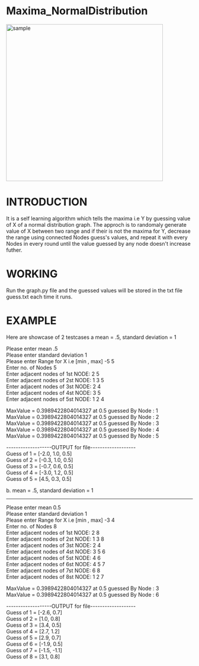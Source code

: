 # Maxima_NormalDistribution

<img width="423" alt="sample" src="https://user-images.githubusercontent.com/61354524/147477713-caa6b426-e673-4da6-a9ce-f23a0ee3dd8a.PNG">


# INTRODUCTION

It is a self learning algorithm which tells the maxima i.e Y by guessing value of X of a normal distribution graph. 
The approch is to randomaly generate value of X between two range and if their is not the maxima for Y, decrease the range using connected Nodes guess's values, and repeat it with every Nodes in every round until the value guessed by any node doesn't increase futher.

# WORKING

Run the graph.py file and the guessed values will be stored in the txt file guess.txt each time it runs.

# EXAMPLE

Here are showcase of 2 testcases
a mean = .5, standard deviation = 1

Please enter mean                         .5\
Please enter standard deviation           1\
Please enter Range for X i.e [min , max]  -5 5\
Enter no. of Nodes                       5\
Enter adjacent nodes of 1st NODE: 2 5\
Enter adjacent nodes of 2st NODE: 1 3 5\
Enter adjacent nodes of 3st NODE: 2 4\
Enter adjacent nodes of 4st NODE: 3 5\
Enter adjacent nodes of 5st NODE: 1 2 4


MaxValue = 0.3989422804014327 at 0.5 guessed By Node : 1\
MaxValue = 0.3989422804014327 at 0.5 guessed By Node : 2\
MaxValue = 0.3989422804014327 at 0.5 guessed By Node : 3\
MaxValue = 0.3989422804014327 at 0.5 guessed By Node : 4\
MaxValue = 0.3989422804014327 at 0.5 guessed By Node : 5


 -------------------OUTPUT for file-------------------\
Guess of 1 = [-2.0, 1.0, 0.5]\
Guess of 2 = [-0.3, 1.0, 0.5]\
Guess of 3 = [-0.7, 0.6, 0.5]\
Guess of 4 = [-3.0, 1.2, 0.5]\
Guess of 5 = [4.5, 0.3, 0.5]



b. mean = .5, standard deviation = 1

---------------------------------------------------------------------
Please enter mean                         0.5\
Please enter standard deviation           1\
Please enter Range for X i.e [min , max]  -3 4\
Enter no. of Nodes                       8\
Enter adjacent nodes of 1st NODE: 2 8\
Enter adjacent nodes of 2st NODE: 1 3 8\
Enter adjacent nodes of 3st NODE: 2 4\
Enter adjacent nodes of 4st NODE: 3 5 6\
Enter adjacent nodes of 5st NODE: 4 6\
Enter adjacent nodes of 6st NODE: 4 5 7\
Enter adjacent nodes of 7st NODE: 6 8\
Enter adjacent nodes of 8st NODE: 1 2 7


MaxValue = 0.3989422804014327 at 0.5 guessed By Node : 3\
MaxValue = 0.3989422804014327 at 0.5 guessed By Node : 6


 -------------------OUTPUT for file-------------------\
Guess of 1 = [-2.6, 0.7]\
Guess of 2 = [1.0, 0.8]\
Guess of 3 = [3.4, 0.5]\
Guess of 4 = [2.7, 1.2]\
Guess of 5 = [2.9, 0.7]\
Guess of 6 = [-1.9, 0.5]\
Guess of 7 = [-1.5, -1.1]\
Guess of 8 = [3.1, 0.8]
